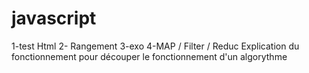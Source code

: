 # javascript


1-test Html
2- Rangement
3-exo
4-MAP / Filter / Reduc
Explication du fonctionnement pour découper le fonctionnement d'un algorythme
